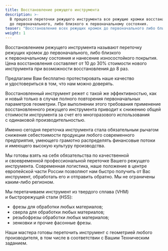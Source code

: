 ```yaml
---
title: Восстановление режущего инструмента
description: >-
  В процессе переточки режущего инструмента все режущие кромки восстанавливаются
  до первоначального, либо близкого к первоначальному состояния.
teaser: "Восстановление всех режущих кромок до первоначального либо близкого к первоначальному состояния. Цена переточки составляет от 10 до 30% стоимости нового инструмента."
weight: 1
---
```

Восстановлением режущего инструмента называют переточку режущих кромок до первоначального, либо близкого к первоначальному состояния и нанесение износостойкого покрытия. Цена восстановления составляет от 10 до 30% стоимости нового инструмента при возможности восстановления до 8 раз.

<p class="lead">Предлагаем Вам бесплатно протестировать наше качество и удостовериться в том, что нам можно доверять.</p>

Восстановленный инструмент режет с такой же эффективностью, как и новый только в случае полного повторения первоначальных параметров геометрии. При выполнении этого требования применение восстановленного режущего инструмента приводит к снижению общей стоимости инструмента за счет его многоразового использования с одинаковой производительностью.

Именно сегодня переточка инструмента стала обязательным рычагом снижения себестоимости продукции любого современного предприятия, умеющего грамотно распределять финансовые потоки и имеющего высокую культуру производства.

Мы готовы взять на себя обязательства по качественной и своевременной профессиональной переточке Вашего режущего инструмента. Современная логистика, наше положение в центре европейской части России позволяют нам быстро получить от Вас инструмент, обработать его и отправить обратно. Мы не ограничены каким-либо регионом.

Мы перетачиваем инструмент из твердого сплава (VHM) и быстрорежущей стали (HSS):

* фрезы для обработки любых материалов;
* сверла для обработки любых материалов;
* резьбофрезы обработки любых материалов;
* зенковки и прочие фасонные фрезы.

Наши мастера готовы переточить инструмент с геометрией любого производителя, в том числе в соответствии с Вашим Техническим заданием.

